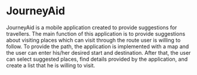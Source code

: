 # JourneyAid
JourneyAid is a mobile application created to provide suggestions for travellers. The main function of this application is to provide suggestions about visiting places which can visit through the route user is willing to follow. To provide the path, the application is implemented with a map and the user can enter his/her desired start and destination. After that, the user can select suggested places, find details provided by the application, and create a list that he is willing to visit. 
